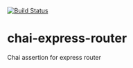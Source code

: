 [![Build Status](https://travis-ci.com/KendrickIW/chai-express-router.svg?branch=master)](https://travis-ci.com/KendrickIW/chai-express-router)
# chai-express-router
Chai assertion for express router
